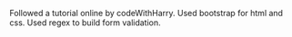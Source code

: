 Followed a tutorial online by codeWithHarry.
Used bootstrap for html and css.
Used regex to build form validation.

